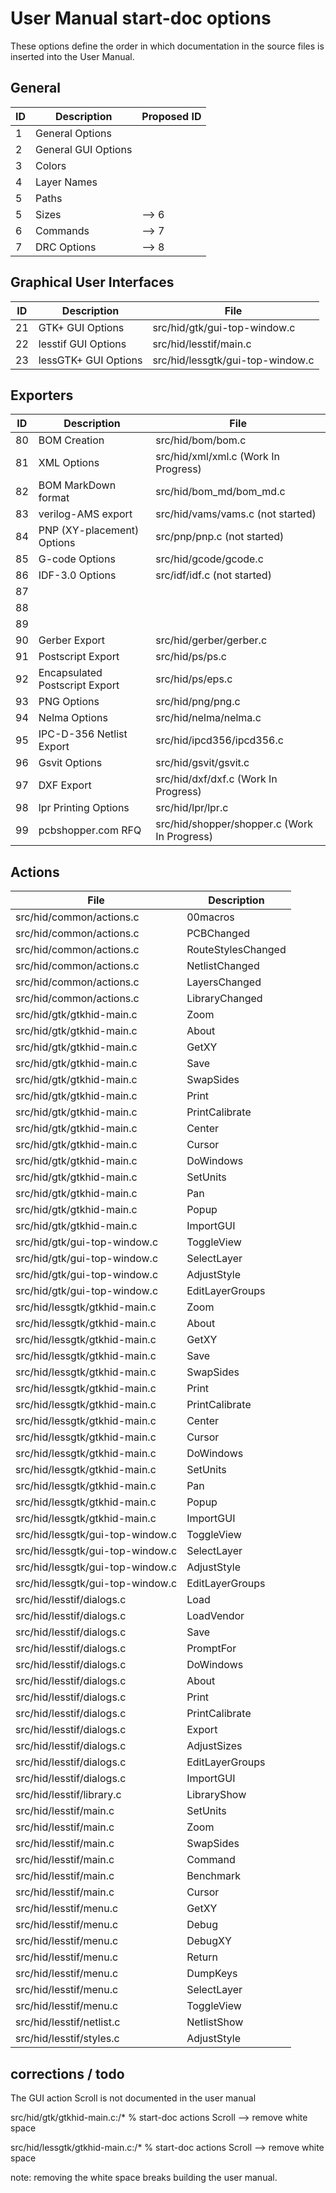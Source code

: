 # User Manual start-doc options

These options define the order in which documentation in the source files is inserted into the User Manual.

## General

| ID | Description | Proposed ID |
|----|-------------|-------------|
|  1 | General Options |   |
|  2 | General GUI Options |   |
|  3 | Colors |   |
|  4 | Layer Names |   |
|  5 | Paths |   |
|  5 | Sizes | --> 6 |
|  6 | Commands | --> 7 |
|  7 | DRC Options | --> 8 |

## Graphical User Interfaces

| ID | Description | File |
|----|-------------|------|
| 21 | GTK+ GUI Options | src/hid/gtk/gui-top-window.c |
| 22 | lesstif GUI Options | src/hid/lesstif/main.c |
| 23 | lessGTK+ GUI Options | src/hid/lessgtk/gui-top-window.c |

## Exporters

| ID | Description | File |
|----|-------------|------|
| 80 | BOM Creation | src/hid/bom/bom.c |
| 81 | XML Options | src/hid/xml/xml.c (Work In Progress) |
| 82 | BOM MarkDown format | src/hid/bom_md/bom_md.c |
| 83 | verilog-AMS export | src/hid/vams/vams.c (not started) |
| 84 | PNP (XY-placement) Options | src/pnp/pnp.c (not started) |
| 85 | G-code Options | src/hid/gcode/gcode.c |
| 86 | IDF-3.0 Options | src/idf/idf.c (not started) |
| 87 |  |  |
| 88 |  |  |
| 89 |  |  |
| 90 | Gerber Export | src/hid/gerber/gerber.c |
| 91 | Postscript Export | src/hid/ps/ps.c |
| 92 | Encapsulated Postscript Export | src/hid/ps/eps.c |
| 93 | PNG Options | src/hid/png/png.c |
| 94 | Nelma Options | src/hid/nelma/nelma.c |
| 95 | IPC-D-356 Netlist Export | src/hid/ipcd356/ipcd356.c |
| 96 | Gsvit Options | src/hid/gsvit/gsvit.c |
| 97 | DXF Export | src/hid/dxf/dxf.c (Work In Progress) |
| 98 | lpr Printing Options | src/hid/lpr/lpr.c |
| 99 | pcbshopper.com RFQ | src/hid/shopper/shopper.c (Work In Progress) |

## Actions

| File | Description |
|------|-------------|
| src/hid/common/actions.c | 00macros |
| src/hid/common/actions.c | PCBChanged |
| src/hid/common/actions.c | RouteStylesChanged |
| src/hid/common/actions.c | NetlistChanged |
| src/hid/common/actions.c | LayersChanged |
| src/hid/common/actions.c | LibraryChanged |
| src/hid/gtk/gtkhid-main.c | Zoom |
| src/hid/gtk/gtkhid-main.c | About |
| src/hid/gtk/gtkhid-main.c | GetXY |
| src/hid/gtk/gtkhid-main.c | Save |
| src/hid/gtk/gtkhid-main.c | SwapSides |
| src/hid/gtk/gtkhid-main.c | Print |
| src/hid/gtk/gtkhid-main.c | PrintCalibrate |
| src/hid/gtk/gtkhid-main.c | Center |
| src/hid/gtk/gtkhid-main.c | Cursor |
| src/hid/gtk/gtkhid-main.c | DoWindows |
| src/hid/gtk/gtkhid-main.c | SetUnits |
| src/hid/gtk/gtkhid-main.c | Pan |
| src/hid/gtk/gtkhid-main.c | Popup |
| src/hid/gtk/gtkhid-main.c | ImportGUI |
| src/hid/gtk/gui-top-window.c | ToggleView |
| src/hid/gtk/gui-top-window.c | SelectLayer |
| src/hid/gtk/gui-top-window.c | AdjustStyle |
| src/hid/gtk/gui-top-window.c | EditLayerGroups |
| src/hid/lessgtk/gtkhid-main.c | Zoom |
| src/hid/lessgtk/gtkhid-main.c | About |
| src/hid/lessgtk/gtkhid-main.c | GetXY |
| src/hid/lessgtk/gtkhid-main.c | Save |
| src/hid/lessgtk/gtkhid-main.c | SwapSides |
| src/hid/lessgtk/gtkhid-main.c | Print |
| src/hid/lessgtk/gtkhid-main.c | PrintCalibrate |
| src/hid/lessgtk/gtkhid-main.c | Center |
| src/hid/lessgtk/gtkhid-main.c | Cursor |
| src/hid/lessgtk/gtkhid-main.c | DoWindows |
| src/hid/lessgtk/gtkhid-main.c | SetUnits |
| src/hid/lessgtk/gtkhid-main.c | Pan |
| src/hid/lessgtk/gtkhid-main.c | Popup |
| src/hid/lessgtk/gtkhid-main.c | ImportGUI |
| src/hid/lessgtk/gui-top-window.c | ToggleView |
| src/hid/lessgtk/gui-top-window.c | SelectLayer |
| src/hid/lessgtk/gui-top-window.c | AdjustStyle |
| src/hid/lessgtk/gui-top-window.c | EditLayerGroups |
| src/hid/lesstif/dialogs.c | Load |
| src/hid/lesstif/dialogs.c | LoadVendor |
| src/hid/lesstif/dialogs.c | Save |
| src/hid/lesstif/dialogs.c | PromptFor |
| src/hid/lesstif/dialogs.c | DoWindows |
| src/hid/lesstif/dialogs.c | About |
| src/hid/lesstif/dialogs.c | Print |
| src/hid/lesstif/dialogs.c | PrintCalibrate |
| src/hid/lesstif/dialogs.c | Export |
| src/hid/lesstif/dialogs.c | AdjustSizes |
| src/hid/lesstif/dialogs.c | EditLayerGroups |
| src/hid/lesstif/dialogs.c | ImportGUI |
| src/hid/lesstif/library.c | LibraryShow |
| src/hid/lesstif/main.c | SetUnits |
| src/hid/lesstif/main.c | Zoom |
| src/hid/lesstif/main.c | SwapSides |
| src/hid/lesstif/main.c | Command |
| src/hid/lesstif/main.c | Benchmark |
| src/hid/lesstif/main.c | Cursor |
| src/hid/lesstif/menu.c | GetXY |
| src/hid/lesstif/menu.c | Debug |
| src/hid/lesstif/menu.c | DebugXY |
| src/hid/lesstif/menu.c | Return |
| src/hid/lesstif/menu.c | DumpKeys |
| src/hid/lesstif/menu.c | SelectLayer |
| src/hid/lesstif/menu.c | ToggleView |
| src/hid/lesstif/netlist.c | NetlistShow |
| src/hid/lesstif/styles.c | AdjustStyle |

## corrections / todo

The GUI action Scroll is not documented in the user manual

src/hid/gtk/gtkhid-main.c:/* % start-doc actions Scroll --> remove white space

src/hid/lessgtk/gtkhid-main.c:/* % start-doc actions Scroll --> remove white space

note: removing the white space breaks building the user manual.
